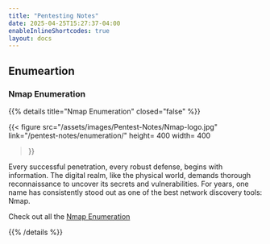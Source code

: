 ```yaml
---
title: "Pentesting Notes"
date: 2025-04-25T15:27:37-04:00
enableInlineShortcodes: true
layout: docs
---
```



## Enumeartion
### Nmap Enumeration 

{{% details title="Nmap Enumeration" closed="false" %}}


{{< figure
  src="/assets/images/Pentest-Notes/Nmap-logo.jpg"
  link="/pentest-notes/enumeration/"
  height= 400
  width= 400
>}}


Every successful penetration, every robust defense, begins with information. The digital realm, like the physical world, demands thorough reconnaissance to uncover its secrets and vulnerabilities. For years, one name has consistently stood out as one of the best network discovery tools: Nmap.

Check out all the [Nmap Enumeration](/pentest-notes/enumeration/)

{{% /details %}}